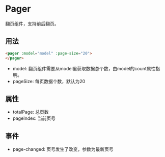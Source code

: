 # Pager

翻页组件，支持前后翻页。

## 用法

``` html
<pager :model="model" :page-size="20">
</pager>
```
- model: 翻页组件需要从model里获取数据总个数，由model的count属性指明。
- pageSize: 每页数据个数，默认为20

## 属性

- totalPage: 总页数
- pageIndex: 当前页号

## 事件

- page-changed: 页号发生了改变，参数为最新页号
